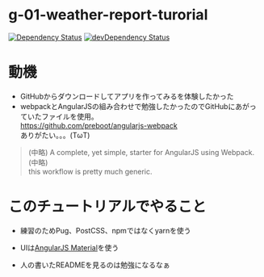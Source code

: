 # g-01-weather-report-turorial

[![Dependency Status](https://david-dm.org/preboot/angularjs-webpack/status.svg)](https://david-dm.org/preboot/angular-webpack#info=dependencies) [![devDependency Status](https://david-dm.org/preboot/angularjs-webpack/dev-status.svg)](https://david-dm.org/preboot/angularjs-webpack#info=devDependencies)


# 動機
* GitHubからダウンロードしてアプリを作ってみるを体験したかった  
* webpackとAngularJSの組み合わせで勉強したかったのでGitHubにあがっていたファイルを使用。  
https://github.com/preboot/angularjs-webpack  
ありがたい。。。(TωT)  
>(中略)
A complete, yet simple, starter for AngularJS using Webpack.
(中略)  
this workflow is pretty much generic.

# このチュートリアルでやること  

* 練習のためPug、PostCSS、npmではなくyarnを使う
* UIは[AngularJS Material](https://material.angularjs.org/latest/)を使う
  
  
* 人の書いたREADMEを見るのは勉強になるなぁ
